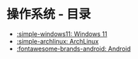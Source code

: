 # 操作系统 - 目录

- [:simple-windows11: Windows 11](windows11.md)
- [:simple-archlinux: ArchLinux](archlinux.md)
- [:fontawesome-brands-android: Android](android.md)